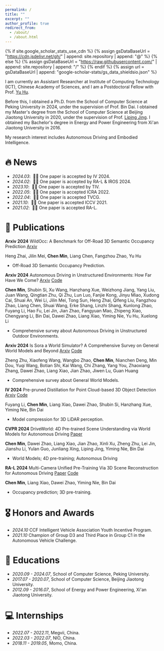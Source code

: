 ```yaml
---
permalink: /
title: ""
excerpt: ""
author_profile: true
redirect_from: 
  - /about/
  - /about.html
---
```


{% if site.google_scholar_stats_use_cdn %}
{% assign gsDataBaseUrl = "https://cdn.jsdelivr.net/gh/" | append: site.repository | append: "@" %}
{% else %}
{% assign gsDataBaseUrl = "https://raw.githubusercontent.com/" | append: site.repository | append: "/" %}
{% endif %}
{% assign url = gsDataBaseUrl | append: "google-scholar-stats/gs_data_shieldsio.json" %}

<span class='anchor' id='about-me'></span>

I am currently an Assistant Researcher at Institute of Computing Technology (ICT), Chinese Academy of Sciences, and I am a Postdoctoral Fellow with Prof. [Yu Hu](https://meridiancas.github.io/). 

Before this, I obtained a Ph.D. from the School of Computer Science at Peking University in 2024, under the supervision of Prof. Bin Dai. I obtained my Master's degree from the School of Computer Science at Beijing Jiaotong University in 2020, under the supervision of Prof. [Liping Jing](https://faculty.bjtu.edu.cn/8249/). I obtained my Bachelor's degree in Energy and Power Engineering from Xi'an Jiaotong University in 2016. 

My research interest includes Autonomous Driving and Embodied Intelligence. 

# 🔥 News
- *2024.03*: &nbsp;🎉🎉 One paper is accepted by IV 2024. 
- *2024.02*: &nbsp;🎉🎉 One paper is accepted by RA-L & IROS 2024.
- *2023.10*: &nbsp;🎉🎉 One paper is accepted by TIV.
- *2022.05*: &nbsp;🎉🎉 One paper is accepted ICRA 2022.
- *2022.04*: &nbsp;🎉🎉 One paper is accepted TVCG.
- *2021.10*: &nbsp;🎉🎉 One paper is accepted ICCV 2021. 
- *2021.02*: &nbsp;🎉🎉 One paper is accepted RA-L. 

# 📝 Publications 

**Arxiv 2024** WildOcc: A Benchmark for Off-Road 3D Semantic Occupancy Prediction [Arxiv](https://arxiv.org/abs/2410.15792)

Heng Zhai, Jilin Mei, **Chen Min**, Liang Chen, Fangzhou Zhao, Yu Hu

- Off-Road 3D Semantic Occupancy Prediction.

**Arxiv 2024** Autonomous Driving in Unstructured Environments: How Far Have We Come? [Arxiv](https://arxiv.org/abs/2410.07701) [Code](https://github.com/chaytonmin/Survey-Autonomous-Driving-in-Unstructured-Environments)

**Chen Min**, Shubin Si, Xu Wang, Hanzhang Xue, Weizhong Jiang, Yang Liu, Juan Wang, Qingtian Zhu, Qi Zhu, Lun Luo, Fanjie Kong, Jinyu Miao, Xudong Cai, Shuai An, Wei Li, Jilin Mei, Tong Sun, Heng Zhai, Qifeng Liu, Fangzhou Zhao, Liang Chen, Shuai Wang, Erke Shang, Linzhi Shang, Kunlong Zhao, Fuyang Li, Hao Fu, Lei Jin, Jian Zhao, Fangyuan Mao, Zhipeng Xiao, Chengyang Li, Bin Dai, Dawei Zhao, Liang Xiao, Yiming Nie, Yu Hu, Xuelong Li

- Comprehensive survey about Autonomous Driving in Unstructured Outdoor Environments.

**Arxiv 2024** Is Sora a World Simulator? A Comprehensive Survey on General World Models and Beyond [Arxiv](https://arxiv.org/abs/2405.03520) [Code](https://github.com/GigaAI-research/General-World-Models-Survey)

Zheng Zhu, Xiaofeng Wang, Wangbo Zhao, **Chen Min**, Nianchen Deng, Min Dou, Yuqi Wang, Botian Shi, Kai Wang, Chi Zhang, Yang You, Zhaoxiang Zhang, Dawei Zhao, Liang Xiao, Jian Zhao, Jiwen Lu, Guan Huang

- Comprehensive survey about General World Models.
  
**IV 2024** Pre-pruned Distillation for Point Cloud-based 3D Object Detection [Arxiv](https://ieeexplore.ieee.org/abstract/document/10588400/) [Code]()

Fuyang Li, **Chen Min**, Liang Xiao, Dawei Zhao, Shubin Si, Hanzhang Xue, Yiming Nie, Bin Dai

- Model compression for 3D LiDAR perception.

**CVPR 2024** DriveWorld: 4D Pre-trained Scene Understanding via World Models for Autonomous Driving [Paper](https://openaccess.thecvf.com/content/CVPR2024/html/Min_DriveWorld_4D_Pre-trained_Scene_Understanding_via_World_Models_for_Autonomous_CVPR_2024_paper.html)

**Chen Min**, Dawei Zhao, Liang Xiao, Jian Zhao, Xinli Xu, Zheng Zhu, Lei Jin, Jianshu Li, Yulan Guo, Junliang Xing, Liping Jing, Yiming Nie, Bin Dai

- World Models; 4D pre-training; Autonomous Driving

**RA-L 2024** Multi-Camera Unified Pre-Training Via 3D Scene Reconstruction for Autonomous Driving [Paper](https://ieeexplore.ieee.org/abstract/document/10423224) [Code](https://github.com/chaytonmin/UniScene)

**Chen Min**, Liang Xiao, Dawei Zhao, Yiming Nie, Bin Dai

- Occupancy prediction; 3D pre-training. 

# 🎖 Honors and Awards
- *2024.10* CCF Intelligent Vehicle Association Youth Incentive Program.
- *2021.10* Champion of Group D3 and Third Place in Group C1 in the Autonomous Vehicle Challenge. 

# 📖 Educations
- *2020.09 - 2024.07*, School of Computer Science, Peking University. 
- *2017.07 - 2020.07*, School of Computer Science, Beijing Jiaotong University. 
- *2012.09 - 2016.07*, School of Energy and Power Engineering, Xi'an Jiaotong University. 

# 💻 Internships
- *2022.07 - 2022.11*, Megvii, China.
- *2022.03 - 2022.07*, NIO, China.
- *2018.11 - 2019.05*, Momo, China.
